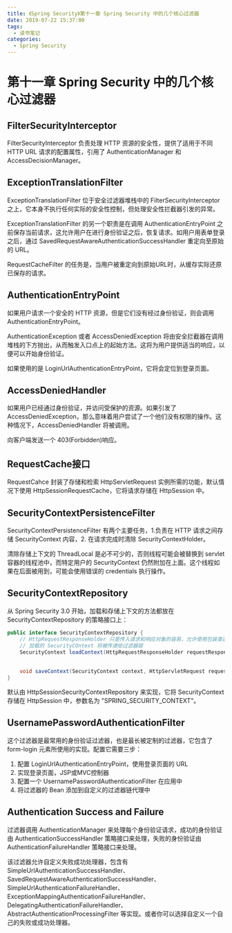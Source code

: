```yaml
---
title: 《Spring Security》第十一章 Spring Security 中的几个核心过滤器
date: 2019-07-22 15:37:00
tags: 
  - 读书笔记
categories:
  - Spring Security
---
```


# 第十一章 Spring Security 中的几个核心过滤器

## FilterSecurityInterceptor

FilterSecurityInterceptor 负责处理 HTTP 资源的安全性，提供了适用于不同 HTTP URL 请求的配置属性，引用了 AuthenticationManager 和 AccessDecisionManager。

## ExceptionTranslationFilter

ExceptionTranslationFilter 位于安全过滤器堆栈中的 FilterSecurityInterceptor 之上，它本身不执行任何实际的安全性控制，但处理安全性拦截器引发的异常。

ExceptionTranslationFilter 的另一个职责是在调用 AuthenticationEntryPoint 之前保存当前请求，这允许用户在进行身份验证之后，恢复请求。如用户用表单登录之后，通过 SavedRequestAwareAuthenticationSuccessHandler 重定向至原始的 URL。

RequestCacheFilter 的任务是，当用户被重定向到原始URL时，从缓存实际还原已保存的请求。

## AuthenticationEntryPoint

如果用户请求一个安全的 HTTP 资源，但是它们没有经过身份验证，则会调用 AuthenticationEntryPoint。

AuthenticationException 或者 AccessDeniedException 将由安全拦截器在调用堆栈的下方抛出，从而触发入口点上的起始方法。这将为用户提供适当的响应，以便可以开始身份验证。

如果使用的是 LoginUrlAuthenticationEntryPoint，它将会定位到登录页面。

## AccessDeniedHandler

如果用户已经通过身份验证，并访问受保护的资源。如果引发了 AccessDeniedException，那么意味着用户尝试了一个他们没有权限的操作。这种情况下，AccessDeniedHandler 将被调用。

向客户端发送一个 403(Forbidden)响应。

## RequestCache接口

RequestCahce 封装了存储和检索 HttpServletRequest 实例所需的功能，默认情况下使用 HttpSessionRequestCache，它将请求存储在 HttpSession 中。

## SecurityContextPersistenceFilter

SecurityContextPersistenceFilter 有两个主要任务，1.负责在 HTTP 请求之间存储 SecurityContext 内容，2. 在请求完成时清除 SecurityContextHolder。

清除存储上下文的 ThreadLocal 是必不可少的，否则线程可能会被替换到 servlet 容器的线程池中，而特定用户的 SecurityContext 仍然附加在上面。这个线程如果在后面被用到，可能会使用错误的 credentials 执行操作。

## SecurityContextRepository

从 Spring Security 3.0 开始，加载和存储上下文的方法都放在 SecurityContextRepository 的策略接口上：

```java
public interface SecurityContextRepository {
    // HttpRequestResponseHolder 只是传入请求和响应对象的容易，允许使用包装类进行替换
    // 加载的 SecurityCOntext 将被传递给过滤器链
    SecurityContext loadContext(HttpRequestResponseHolder requestResponseHolder);
    
    
    void saveContext(SecurityContext context, HttpServletRequest request, HttpServletResponse response);
}
```

默认由 HttpSessionSecurityContextRepository 来实现，它将 SecurityContext 存储在 HttpSession 中，参数名为 "SPRING_SECURITY_CONTEXT"。

## UsernamePasswordAuthenticationFilter

这个过滤器是最常用的身份验证过滤器，也是最长被定制的过滤器，它包含了 form-login 元素所使用的实现。配置它需要三步：

1. 配置 LoginUrlAuthenticationEntryPoint，使用登录页面的 URL
2. 实现登录页面，JSP或MVC控制器
3. 配置一个 UsernamePasswordAuthenticationFilter 在应用中
4. 将过滤器的 Bean 添加到自定义的过滤器链代理中

## Authentication Success and Failure

过滤器调用 AuthenticationManager 来处理每个身份验证请求，成功的身份验证由 AuthenticationSuccessHandler 策略接口来处理，失败的身份验证由 AuthenticationFailureHandler 策略接口来处理。

该过滤器允许自定义失败成功处理器，包含有 SimpleUrlAuthenticationSuccessHandler、SavedRequestAwareAuthenticationSuccessHandler、SimpleUrlAuthenticationFailureHandler、ExceptionMappingAuthenticationFailureHandler、DelegatingAuthenticationFailureHandler、AbstractAuthenticationProcessingFilter 等实现。或者你可以选择自定义一个自己的失败或成功处理器。